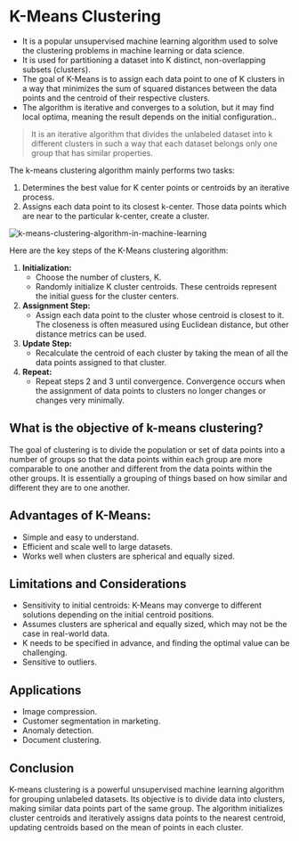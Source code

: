 # K-Means Clustering
  - It is a popular unsupervised machine learning algorithm used to solve the clustering problems in machine learning or data science.
  - It is used for partitioning a dataset into K distinct, non-overlapping subsets (clusters).
  - The goal of K-Means is to assign each data point to one of K clusters in a way that minimizes the sum of squared distances between the data points and the centroid of their respective clusters.
  - The algorithm is iterative and converges to a solution, but it may find local optima, meaning the result depends on the initial configuration..

> It is an iterative algorithm that divides the unlabeled dataset into k different clusters in such a way that each dataset belongs only one group that has similar properties.

The k-means clustering algorithm mainly performs two tasks:
  1. Determines the best value for K center points or centroids by an iterative process.
  2. Assigns each data point to its closest k-center. Those data points which are near to the particular k-center, create a cluster.

  ![k-means-clustering-algorithm-in-machine-learning](https://github.com/anubhav7747/Notes/assets/77168708/a5cec492-8980-4ee8-82bc-0bc5e5f1df89)

Here are the key steps of the K-Means clustering algorithm:

1. **Initialization:**
    - Choose the number of clusters, K.
    - Randomly initialize K cluster centroids. These centroids represent the initial guess for the cluster centers.
2. **Assignment Step:**
    - Assign each data point to the cluster whose centroid is closest to it. The closeness is often measured using Euclidean distance, but other distance metrics can be used.
3. **Update Step:**
    - Recalculate the centroid of each cluster by taking the mean of all the data points assigned to that cluster.
4. **Repeat:**
    - Repeat steps 2 and 3 until convergence. Convergence occurs when the assignment of data points to clusters no longer changes or changes very minimally.

  
## What is the objective of k-means clustering?
The goal of clustering is to divide the population or set of data points into a number of groups so that the data points within each group are more comparable to one another and different from the data points within the other groups. It is essentially a grouping of things based on how similar and different they are to one another.


## Advantages of K-Means:
- Simple and easy to understand.
- Efficient and scale well to large datasets.
- Works well when clusters are spherical and equally sized.


## Limitations and Considerations
- Sensitivity to initial centroids: K-Means may converge to different solutions depending on the initial centroid positions.
- Assumes clusters are spherical and equally sized, which may not be the case in real-world data.
- K needs to be specified in advance, and finding the optimal value can be challenging.
- Sensitive to outliers.


## Applications
- Image compression.
- Customer segmentation in marketing.
- Anomaly detection.
- Document clustering.


## Conclusion
K-means clustering is a powerful unsupervised machine learning algorithm for grouping unlabeled datasets. Its objective is to divide data into clusters, making similar data points part of the same group. The algorithm initializes cluster centroids and iteratively assigns data points to the nearest centroid, updating centroids based on the mean of points in each cluster.
